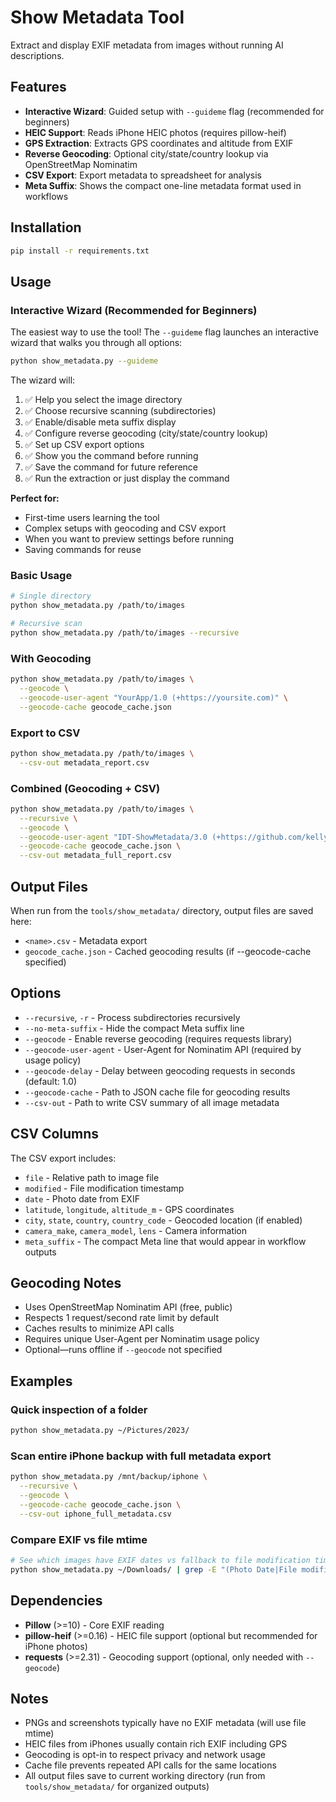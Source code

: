 # Show Metadata Tool

Extract and display EXIF metadata from images without running AI descriptions.

## Features

- **Interactive Wizard**: Guided setup with `--guideme` flag (recommended for beginners)
- **HEIC Support**: Reads iPhone HEIC photos (requires pillow-heif)
- **GPS Extraction**: Extracts GPS coordinates and altitude from EXIF
- **Reverse Geocoding**: Optional city/state/country lookup via OpenStreetMap Nominatim
- **CSV Export**: Export metadata to spreadsheet for analysis
- **Meta Suffix**: Shows the compact one-line metadata format used in workflows

## Installation

```bash
pip install -r requirements.txt
```

## Usage

### Interactive Wizard (Recommended for Beginners)

The easiest way to use the tool! The `--guideme` flag launches an interactive wizard that walks you through all options:

```bash
python show_metadata.py --guideme
```

The wizard will:
1. ✅ Help you select the image directory
2. ✅ Choose recursive scanning (subdirectories)
3. ✅ Enable/disable meta suffix display
4. ✅ Configure reverse geocoding (city/state/country lookup)
5. ✅ Set up CSV export options
6. ✅ Show you the command before running
7. ✅ Save the command for future reference
8. ✅ Run the extraction or just display the command

**Perfect for:**
- First-time users learning the tool
- Complex setups with geocoding and CSV export
- When you want to preview settings before running
- Saving commands for reuse

### Basic Usage

```bash
# Single directory
python show_metadata.py /path/to/images

# Recursive scan
python show_metadata.py /path/to/images --recursive
```

### With Geocoding

```bash
python show_metadata.py /path/to/images \
  --geocode \
  --geocode-user-agent "YourApp/1.0 (+https://yoursite.com)" \
  --geocode-cache geocode_cache.json
```

### Export to CSV

```bash
python show_metadata.py /path/to/images \
  --csv-out metadata_report.csv
```

### Combined (Geocoding + CSV)

```bash
python show_metadata.py /path/to/images \
  --recursive \
  --geocode \
  --geocode-user-agent "IDT-ShowMetadata/3.0 (+https://github.com/kellylford/Image-Description-Toolkit)" \
  --geocode-cache geocode_cache.json \
  --csv-out metadata_full_report.csv
```

## Output Files

When run from the `tools/show_metadata/` directory, output files are saved here:
- `<name>.csv` - Metadata export
- `geocode_cache.json` - Cached geocoding results (if --geocode-cache specified)

## Options

- `--recursive`, `-r` - Process subdirectories recursively
- `--no-meta-suffix` - Hide the compact Meta suffix line
- `--geocode` - Enable reverse geocoding (requires requests library)
- `--geocode-user-agent` - User-Agent for Nominatim API (required by usage policy)
- `--geocode-delay` - Delay between geocoding requests in seconds (default: 1.0)
- `--geocode-cache` - Path to JSON cache file for geocoding results
- `--csv-out` - Path to write CSV summary of all image metadata

## CSV Columns

The CSV export includes:
- `file` - Relative path to image file
- `modified` - File modification timestamp
- `date` - Photo date from EXIF
- `latitude`, `longitude`, `altitude_m` - GPS coordinates
- `city`, `state`, `country`, `country_code` - Geocoded location (if enabled)
- `camera_make`, `camera_model`, `lens` - Camera information
- `meta_suffix` - The compact Meta line that would appear in workflow outputs

## Geocoding Notes

- Uses OpenStreetMap Nominatim API (free, public)
- Respects 1 request/second rate limit by default
- Caches results to minimize API calls
- Requires unique User-Agent per Nominatim usage policy
- Optional—runs offline if `--geocode` not specified

## Examples

### Quick inspection of a folder
```bash
python show_metadata.py ~/Pictures/2023/
```

### Scan entire iPhone backup with full metadata export
```bash
python show_metadata.py /mnt/backup/iphone \
  --recursive \
  --geocode \
  --geocode-cache geocode_cache.json \
  --csv-out iphone_full_metadata.csv
```

### Compare EXIF vs file mtime
```bash
# See which images have EXIF dates vs fallback to file modification time
python show_metadata.py ~/Downloads/ | grep -E "(Photo Date|File modified)"
```

## Dependencies

- **Pillow** (>=10) - Core EXIF reading
- **pillow-heif** (>=0.16) - HEIC file support (optional but recommended for iPhone photos)
- **requests** (>=2.31) - Geocoding support (optional, only needed with `--geocode`)

## Notes

- PNGs and screenshots typically have no EXIF metadata (will use file mtime)
- HEIC files from iPhones usually contain rich EXIF including GPS
- Geocoding is opt-in to respect privacy and network usage
- Cache file prevents repeated API calls for the same locations
- All output files save to current working directory (run from `tools/show_metadata/` for organized outputs)
